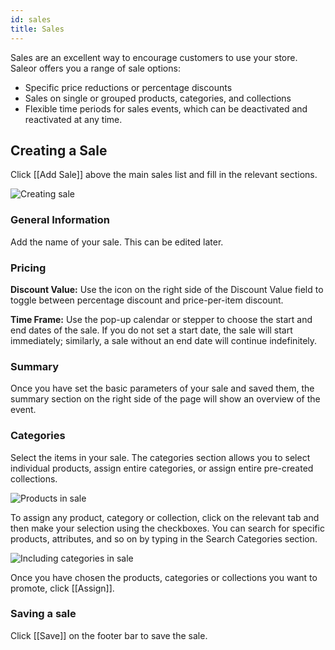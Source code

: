 ```yaml
---
id: sales
title: Sales
---
```


Sales are an excellent way to encourage customers to use your store. Saleor offers you a range of sale options:

- Specific price reductions or percentage discounts
- Sales on single or grouped products, categories, and collections
- Flexible time periods for sales events, which can be deactivated and reactivated at any time.


## Creating a Sale

Click [[Add Sale]] above the main sales list and fill in the relevant sections.

![Creating sale](/assets/dashboard-discounts/1.png)


### General Information

Add the name of your sale. This can be edited later.


### Pricing

**Discount Value:** Use the icon on the right side of the Discount Value field to toggle between percentage discount and price-per-item discount.

**Time Frame:** Use the pop-up calendar or stepper to choose the start and end dates of the sale. If you do not set a start date, the sale will start immediately; similarly, a sale without an end date will continue indefinitely.


### Summary

Once you have set the basic parameters of your sale and saved them, the summary section on the right side of the page will show an overview of the event.


### Categories

Select the items in your sale. The categories section allows you to select individual products, assign entire categories, or assign entire pre-created collections.   

![Products in sale](/assets/dashboard-discounts/2.png)

To assign any product, category or collection, click on the relevant tab and then make your selection using the checkboxes. You can search for specific products, attributes, and so on by typing in the Search Categories section.

![Including categories in sale](/assets/dashboard-discounts/3.png)

Once you have chosen the products, categories or collections you want to promote, click [[Assign]].


### Saving a sale

Click [[Save]] on the footer bar to save the sale.
